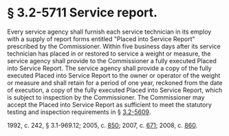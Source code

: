 # § 3.2-5711 Service report.

<p>Every service agency shall furnish each service technician in its employ with a supply of report forms entitled "Placed into Service Report" prescribed by the Commissioner. Within five business days after its service technician has placed in or restored to service a weight or measure, the service agency shall provide to the Commissioner a fully executed Placed into Service Report. The service agency shall provide a copy of the fully executed Placed into Service Report to the owner or operator of the weight or measure and shall retain for a period of one year, reckoned from the date of execution, a copy of the fully executed Placed into Service Report, which is subject to inspection by the Commissioner. The Commissioner may accept the Placed into Service Report as sufficient to meet the statutory testing and inspection requirements in § <a href='http://law.lis.virginia.gov/vacode/3.2-5609/'>3.2-5609</a>.</p><p>1992, c. 242, § 3.1-969.12; 2005, c. <a href='http://lis.virginia.gov/cgi-bin/legp604.exe?051+ful+CHAP0850'>850</a>; 2007, c. <a href='http://lis.virginia.gov/cgi-bin/legp604.exe?071+ful+CHAP0671'>671</a>; 2008, c. <a href='http://lis.virginia.gov/cgi-bin/legp604.exe?081+ful+CHAP0860'>860</a>.</p>